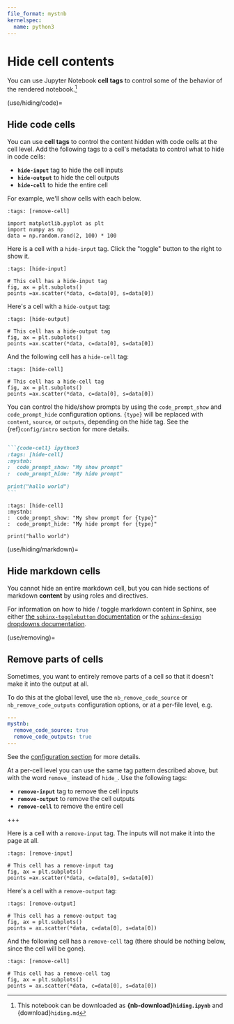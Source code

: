```yaml
---
file_format: mystnb
kernelspec:
  name: python3
---
```


# Hide cell contents

You can use Jupyter Notebook **cell tags** to control some of the behavior of
the rendered notebook.[^download]

[^download]: This notebook can be downloaded as
            **{nb-download}`hiding.ipynb`** and {download}`hiding.md`

(use/hiding/code)=

## Hide code cells

You can use **cell tags** to control the content hidden with code cells at the cell level.
Add the following tags to a cell's metadata to control
what to hide in code cells:

* **`hide-input`** tag to hide the cell inputs
* **`hide-output`** to hide the cell outputs
* **`hide-cell`** to hide the entire cell

For example, we'll show cells with each below.

```{code-cell} ipython3
:tags: [remove-cell]

import matplotlib.pyplot as plt
import numpy as np
data = np.random.rand(2, 100) * 100
```

Here is a cell with a `hide-input` tag. Click the "toggle" button to the
right to show it.

```{code-cell} ipython3
:tags: [hide-input]

# This cell has a hide-input tag
fig, ax = plt.subplots()
points =ax.scatter(*data, c=data[0], s=data[0])
```

Here's a cell with a `hide-output` tag:

```{code-cell} ipython3
:tags: [hide-output]

# This cell has a hide-output tag
fig, ax = plt.subplots()
points =ax.scatter(*data, c=data[0], s=data[0])
```

And the following cell has a `hide-cell` tag:

```{code-cell} ipython3
:tags: [hide-cell]

# This cell has a hide-cell tag
fig, ax = plt.subplots()
points =ax.scatter(*data, c=data[0], s=data[0])
```

You can control the hide/show prompts by using the `code_prompt_show` and `code_prompt_hide` configuration options.
`{type}` will be replaced with `content`, `source`, or `outputs`, depending on the hide tag.
See the {ref}`config/intro` section for more details.

````markdown

```{code-cell} ipython3
:tags: [hide-cell]
:mystnb:
:  code_prompt_show: "My show prompt"
:  code_prompt_hide: "My hide prompt"

print("hallo world")
```
````

```{code-cell} ipython3
:tags: [hide-cell]
:mystnb:
:  code_prompt_show: "My show prompt for {type}"
:  code_prompt_hide: "My hide prompt for {type}"

print("hallo world")
```

(use/hiding/markdown)=

## Hide markdown cells

You cannot hide an entire markdown cell, but you can hide sections of markdown **content** by using roles and directives.

For information on how to hide / toggle markdown content in Sphinx, see either [the `sphinx-togglebutton` documentation](https://sphinx-togglebutton.readthedocs.io/en/latest/) or the [`sphinx-design` dropdowns documentation](https://sphinx-design.readthedocs.io/en/latest/dropdowns.html).

(use/removing)=

## Remove parts of cells

Sometimes, you want to entirely remove parts of a cell so that it doesn't make it into the output at all.

To do this at the global level, use the `nb_remove_code_source` or `nb_remove_code_outputs` configuration options, or at a per-file level, e.g.

```yaml
---
mystnb:
  remove_code_source: true
  remove_code_outputs: true
---
```

See the [configuration section](config/intro) for more details.

At a per-cell level you can use the same tag pattern described above,
but with the word `remove_` instead of `hide_`. Use the following tags:

* **`remove-input`** tag to remove the cell inputs
* **`remove-output`** to remove the cell outputs
* **`remove-cell`** to remove the entire cell

+++

Here is a cell with a `remove-input` tag. The inputs will not make it into
the page at all.

```{code-cell} ipython3
:tags: [remove-input]

# This cell has a remove-input tag
fig, ax = plt.subplots()
points =ax.scatter(*data, c=data[0], s=data[0])
```

Here's a cell with a `remove-output` tag:

```{code-cell} ipython3
:tags: [remove-output]

# This cell has a remove-output tag
fig, ax = plt.subplots()
points = ax.scatter(*data, c=data[0], s=data[0])
```

And the following cell has a `remove-cell` tag (there should be nothing
below, since the cell will be gone).

```{code-cell} ipython3
:tags: [remove-cell]

# This cell has a remove-cell tag
fig, ax = plt.subplots()
points = ax.scatter(*data, c=data[0], s=data[0])
```
